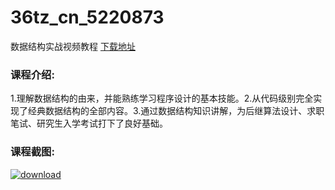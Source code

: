 # 36tz_cn_5220873
数据结构实战视频教程
[下载地址](http://www.36tz.cn/article/5220873 "下载地址")
### 课程介绍:
1.理解数据结构的由来，并能熟练学习程序设计的基本技能。2.从代码级别完全实现了经典数据结构的全部内容。3.通过数据结构知识讲解，为后继算法设计、求职笔试、研究生入学考试打下了良好基础。

### 课程截图:
[![download](http://36tz.cn/muke_img/2021_08_2-63.png "下载地址")](http://www.36tz.cn "下载地址")
